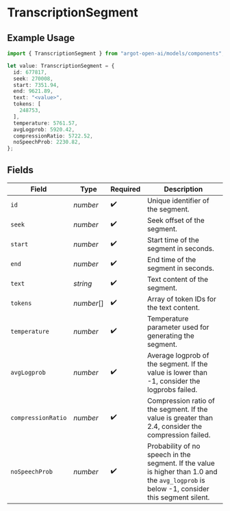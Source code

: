 # TranscriptionSegment

## Example Usage

```typescript
import { TranscriptionSegment } from "argot-open-ai/models/components";

let value: TranscriptionSegment = {
  id: 677817,
  seek: 270008,
  start: 7351.94,
  end: 9621.89,
  text: "<value>",
  tokens: [
    248753,
  ],
  temperature: 5761.57,
  avgLogprob: 5920.42,
  compressionRatio: 5722.52,
  noSpeechProb: 2230.82,
};
```

## Fields

| Field                                                                                                                                     | Type                                                                                                                                      | Required                                                                                                                                  | Description                                                                                                                               |
| ----------------------------------------------------------------------------------------------------------------------------------------- | ----------------------------------------------------------------------------------------------------------------------------------------- | ----------------------------------------------------------------------------------------------------------------------------------------- | ----------------------------------------------------------------------------------------------------------------------------------------- |
| `id`                                                                                                                                      | *number*                                                                                                                                  | :heavy_check_mark:                                                                                                                        | Unique identifier of the segment.                                                                                                         |
| `seek`                                                                                                                                    | *number*                                                                                                                                  | :heavy_check_mark:                                                                                                                        | Seek offset of the segment.                                                                                                               |
| `start`                                                                                                                                   | *number*                                                                                                                                  | :heavy_check_mark:                                                                                                                        | Start time of the segment in seconds.                                                                                                     |
| `end`                                                                                                                                     | *number*                                                                                                                                  | :heavy_check_mark:                                                                                                                        | End time of the segment in seconds.                                                                                                       |
| `text`                                                                                                                                    | *string*                                                                                                                                  | :heavy_check_mark:                                                                                                                        | Text content of the segment.                                                                                                              |
| `tokens`                                                                                                                                  | *number*[]                                                                                                                                | :heavy_check_mark:                                                                                                                        | Array of token IDs for the text content.                                                                                                  |
| `temperature`                                                                                                                             | *number*                                                                                                                                  | :heavy_check_mark:                                                                                                                        | Temperature parameter used for generating the segment.                                                                                    |
| `avgLogprob`                                                                                                                              | *number*                                                                                                                                  | :heavy_check_mark:                                                                                                                        | Average logprob of the segment. If the value is lower than -1, consider the logprobs failed.                                              |
| `compressionRatio`                                                                                                                        | *number*                                                                                                                                  | :heavy_check_mark:                                                                                                                        | Compression ratio of the segment. If the value is greater than 2.4, consider the compression failed.                                      |
| `noSpeechProb`                                                                                                                            | *number*                                                                                                                                  | :heavy_check_mark:                                                                                                                        | Probability of no speech in the segment. If the value is higher than 1.0 and the `avg_logprob` is below -1, consider this segment silent. |